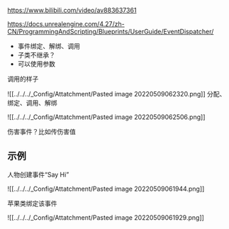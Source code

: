 https://www.bilibili.com/video/av883637361

https://docs.unrealengine.com/4.27/zh-CN/ProgrammingAndScripting/Blueprints/UserGuide/EventDispatcher/

- 事件绑定、解绑、调用
- 子类不继承？
- 可以使用参数


调用的样子

![[../../../_Config/Attatchment/Pasted image 20220509062320.png]]
分配、绑定、调用、解绑

![[../../../_Config/Attatchment/Pasted image 20220509062506.png]]


伤害事件？比如传伤害值


## 示例

人物创建事件“Say Hi”

![[../../../_Config/Attatchment/Pasted image 20220509061944.png]]


苹果类绑定该事件

![[../../../_Config/Attatchment/Pasted image 20220509061929.png]]